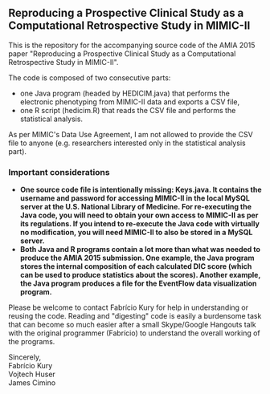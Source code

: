 ﻿## Reproducing a Prospective Clinical Study as a Computational Retrospective Study in MIMIC-II
  
This is the repository for the accompanying source code of the AMIA 2015 paper "Reproducing a Prospective Clinical Study as a Computational Retrospective Study in MIMIC-II".
  
The code is composed of two consecutive parts:
* one Java program (headed by HEDICIM.java) that performs the electronic phenotyping from MIMIC-II data and exports a CSV file,
* one R script (hedicim.R) that reads the CSV file and performs the statistical analysis.

As per MIMIC's Data Use Agreement, I am not allowed to provide the CSV file to anyone (e.g. researchers interested only in the statistical analysis part).
  
### Important considerations
* **One source code file is intentionally missing: Keys.java. It contains the username and password for accessing MIMIC-II in the local MySQL server at the U.S. National Library of Medicine. For re-executing the Java code, you will need to obtain your own access to MIMIC-II as per its regulations. If you intend to re-execute the Java code with virtually no modification, you will need MIMIC-II to also be stored in a MySQL server.**
* **Both Java and R programs contain a lot more than what was needed to produce the AMIA 2015 submission. One example, the Java program stores the internal composition of each calculated DIC score (which can be used to produce statistics about the scores). Another example, the Java program produces a file for the EventFlow data visualization program.**
  
Please be welcome to contact Fabrício Kury for help in understanding or reusing the code. Reading and "digesting" code is easily a burdensome task that can become so much easier after a small Skype/Google Hangouts talk with the original programmer (Fabrício) to understand the overall working of the programs.
  
Sincerely,  
Fabrício Kury  
Vojtech Huser  
James Cimino

